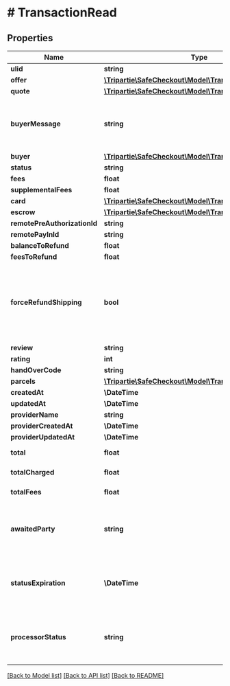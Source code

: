 # # TransactionRead

## Properties

Name | Type | Description | Notes
------------ | ------------- | ------------- | -------------
**ulid** | **string** |  |
**offer** | [**\Tripartie\SafeCheckout\Model\TransactionOfferRead**](TransactionOfferRead.md) |  |
**quote** | [**\Tripartie\SafeCheckout\Model\TransactionQuoteRead**](TransactionQuoteRead.md) |  |
**buyerMessage** | **string** | Attach a note. Only the buyer can exercise this right. At the creation. | [optional]
**buyer** | [**\Tripartie\SafeCheckout\Model\TransactionPersonaRead**](TransactionPersonaRead.md) |  |
**status** | **string** |  | [optional]
**fees** | **float** |  | [optional]
**supplementalFees** | **float** |  | [optional]
**card** | [**\Tripartie\SafeCheckout\Model\TransactionCardRead**](TransactionCardRead.md) |  | [optional]
**escrow** | [**\Tripartie\SafeCheckout\Model\TransactionWalletRead**](TransactionWalletRead.md) |  | [optional]
**remotePreAuthorizationId** | **string** |  | [optional]
**remotePayInId** | **string** |  | [optional]
**balanceToRefund** | **float** |  | [optional]
**feesToRefund** | **float** |  | [optional]
**forceRefundShipping** | **bool** | Shipping is never refunded on purpose. Once deposited (parcel), we are billed for it. | [optional]
**review** | **string** |  | [optional]
**rating** | **int** |  | [optional]
**handOverCode** | **string** |  | [optional]
**parcels** | [**\Tripartie\SafeCheckout\Model\TransactionParcelRead[]**](TransactionParcelRead.md) |  | [optional]
**createdAt** | **\DateTime** |  |
**updatedAt** | **\DateTime** |  | [optional]
**providerName** | **string** |  | [optional]
**providerCreatedAt** | **\DateTime** |  | [optional]
**providerUpdatedAt** | **\DateTime** |  | [optional]
**total** | **float** |  | [optional] [readonly]
**totalCharged** | **float** |  | [optional] [readonly]
**totalFees** | **float** |  | [optional] [readonly]
**awaitedParty** | **string** | Determine who is awaited (actor) for the next transition | [optional] [readonly]
**statusExpiration** | **\DateTime** | Yield if eligible the date-time at which the transaction state expire. | [optional] [readonly]
**processorStatus** | **string** | Automagically infer on what state the entity is at the Payment Processor. | [optional] [readonly]

[[Back to Model list]](../../README.md#models) [[Back to API list]](../../README.md#endpoints) [[Back to README]](../../README.md)
